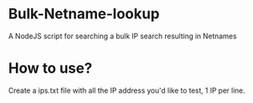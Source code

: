 # Bulk-Netname-lookup
A NodeJS script for searching a bulk IP search resulting in Netnames

# How to use?

Create a ips.txt file with all the IP address you'd like to test, 1 IP per line.
